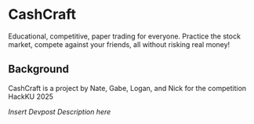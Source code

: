 # CashCraft
Educational, competitive, paper trading for everyone. Practice the stock market, compete against your friends, all without risking real money!
## Background
CashCraft is a project by Nate, Gabe, Logan, and Nick for the competition HackKU 2025

*Insert Devpost Description here*
